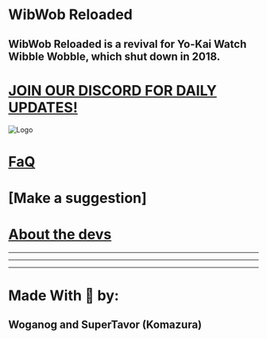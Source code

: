 # WibWob Reloaded
## WibWob Reloaded is a revival for Yo-Kai Watch Wibble Wobble, which shut down in 2018.

# [JOIN OUR DISCORD FOR DAILY UPDATES!](https://discord.gg/gJBdPn6ShJ)

![Logo](https://cdn.discordapp.com/attachments/1137835393304231956/1138173557814349844/416_Sem_Titulo_20230807151505.png)

# [FaQ](https://supertavor.github.io/WibWobReloaded/faq)
# [Make a suggestion]
# [About the devs](https://supertavor.github.io/WibWobReloaded/about)



----------------------------------------------------------------------------------------------------------
----------------------------------------------------------------------------------------------------------
----------------------------------------------------------------------------------------------------------





# Made With 💙 by:
## Woganog and SuperTavor (Komazura)


